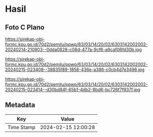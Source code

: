 # Hasil

## Foto C Plano

https://sirekap-obj-formc.kpu.go.id/70d2/pemilu/ppwp/63/03/14/20/02/6303142002002-20240214-210903--0dda0828-c08d-477a-9cf6-a9caf06fd30b.jpg

https://sirekap-obj-formc.kpu.go.id/70d2/pemilu/ppwp/63/03/14/20/02/6303142002002-20240215-023408--38835f89-1858-436e-a386-c0cb4d7e3496.jpg

https://sirekap-obj-formc.kpu.go.id/70d2/pemilu/ppwp/63/03/14/20/02/6303142002002-20240215-023414--d30bd84f-65b1-4db2-8bd6-bc726f7f937f.jpg


## Metadata

| Key        | Value               |
| ---------- | ------------------- |
| Time Stamp | 2024-02-15 12:00:28 |



